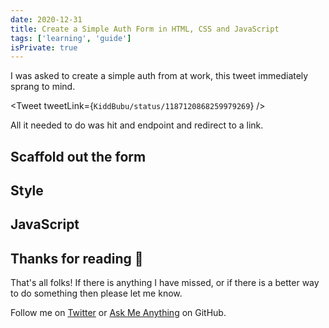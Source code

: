 ```yaml
---
date: 2020-12-31
title: Create a Simple Auth Form in HTML, CSS and JavaScript
tags: ['learning', 'guide']
isPrivate: true
---
```


<script>
  import Tweet from '$lib/components/tweet.svelte'
</script>

I was asked to create a simple auth from at work, this tweet
immediately sprang to mind.

<Tweet tweetLink={`KiddBubu/status/1187120868259979269`} />

<!-- ![like a psychopath tweet](./like-a-psychopath.png) -->

All it needed to do was hit and endpoint and redirect to a link.

## Scaffold out the form

## Style

## JavaScript

## Thanks for reading 🙏

That's all folks! If there is anything I have missed, or if there is a
better way to do something then please let me know.

Follow me on [Twitter] or [Ask Me Anything] on GitHub.

<!-- Links -->

[twitter]: https://twitter.com/spences10
[ask me anything]: https://github.com/spences10/ama
